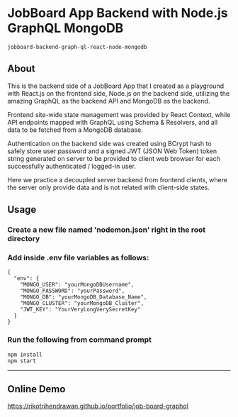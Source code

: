 # JobBoard App Backend with Node.js GraphQL MongoDB

`jobboard-backend-graph-ql-react-node-mongodb`

## About

This is the backend side of a JobBoard App that I created as a playground with React.js on the frontend side, Node.js on the backend side, utilizing the amazing GraphQL as the backend API and MongoDB as the backend.

Frontend site-wide state management was provided by React Context, while API endpoints mapped with GraphQL using Schema & Resolvers, and all data to be fetched from a MongoDB database.

Authentication on the backend side was created using BCrypt hash to safely store user password and a signed JWT (JSON Web Token) token string generated on server to be 
provided to client web browser for each successfully authenticated / logged-in user.

Here we practice a decoupled server backend from frontend clients, where the server only provide data and is not related with client-side states.

## Usage
### Create a new file named 'nodemon.json' right in the root directory

### Add inside .env file variables as follows:
```
{
  "env": {
    "MONGO_USER": "yourMongoDBUsername",
    "MONGO_PASSWORD": "yourPassword",
    "MONGO_DB": "yourMongoDB_Database_Name",
    "MONGO_CLUSTER": "yourMongoDB_Cluster",
    "JWT_KEY": "YourVeryLongVerySecretKey"
  }
}
```


### Run the following from command prompt
```
npm install
npm start
```

----------------
## Online Demo
<https://rikotrihendrawan.github.io/portfolio/job-board-graphql>
